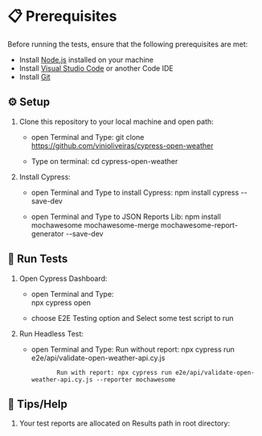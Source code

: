 
# 📋 Prerequisites

Before running the tests, ensure that the following prerequisites are met:

- Install [Node.js](https://nodejs.org/) installed on your machine
- Install [Visual Studio Code](https://code.visualstudio.com/download) or another Code IDE
- Install [Git](https://git-scm.com/downloads)

## ⚙️ Setup

1. Clone this repository to your local machine and open path:

   - open Terminal and Type: 
                git clone https://github.com/vinioliveiras/cypress-open-weather


   - Type on terminal: 
                cd cypress-open-weather

2. Install Cypress:

   - open Terminal and Type to install Cypress: 
                npm install cypress --save-dev

   - open Terminal and Type to JSON Reports Lib: 
                npm install mochawesome mochawesome-merge mochawesome-report-generator --save-dev
                
   

## 🎢 Run Tests

1. Open Cypress Dashboard:

   - open Terminal and Type:   
                npx cypress open

   - choose E2E Testing option and Select some test script to run

2. Run Headless Test:

   - open Terminal and Type: 
                Run without report: npx cypress run e2e/api/validate-open-weather-api.cy.js

                Run with report: npx cypress run e2e/api/validate-open-weather-api.cy.js --reporter mochawesome

## 🚁 Tips/Help

1. Your test reports are allocated on Results path in root directory:   




